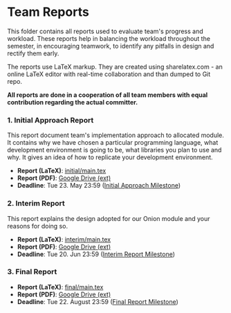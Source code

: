 # Team Reports

This folder contains all reports used to evaluate team's progress and workload. These reports help in balancing the workload throughout the semester, in encouraging teamwork, to identify any pitfalls in design and rectify them early.

The reports use LaTeX markup. They are created using sharelatex.com - an online LaTeX editor with real-time collaboration and than dumped to Git repo.

**All reports are done in a cooperation of all team members with equal contribution regarding the actual committer.**

### 1. Initial Approach Report
This report document team's implementation approach to allocated module. It contains why we have chosen a particular programming language, what development environment is going to be, what libraries you plan to use and why. It gives an idea of how to replicate your development environment.
 - **Report (LaTeX)**: [initial/main.tex](initial/main.tex)
 - **Report (PDF)**: [Google Drive (ext)](https://drive.google.com/open?id=0B54N87Pu1jNTOURqZzZpNGhoNTg)
 - **Deadline**: Tue 23. May 23:59 ([Initial Approach Milestone](https://github.com/wingsofovnia/p2p-group27-onion/milestone/1))

### 2. Interim Report
This report explains the design adopted for our Onion module and your reasons for doing so.
 - **Report (LaTeX)**: [interim/main.tex](interim/main.tex)
 - **Report (PDF)**: [Google Drive (ext)](https://drive.google.com/open?id=0B54N87Pu1jNTMnZFTTlsNlRZWms)
 - **Deadline**: Tue 20. Jun 23:59 ([Interim Report Milestone](https://github.com/wingsofovnia/p2p-group27-onion/milestone/2))
 
### 3. Final Report
 - **Report (LaTeX)**: [final/main.tex](final/main.tex)
 - **Report (PDF)**: [Google Drive (ext)](https://drive.google.com/open?id=0B54N87Pu1jNTT05nMkp0WGxSelE)
 - **Deadline**: Tue 22. August 23:59 ([Final Report Milestone](https://github.com/wingsofovnia/p2p-group27-onion/milestone/4))
